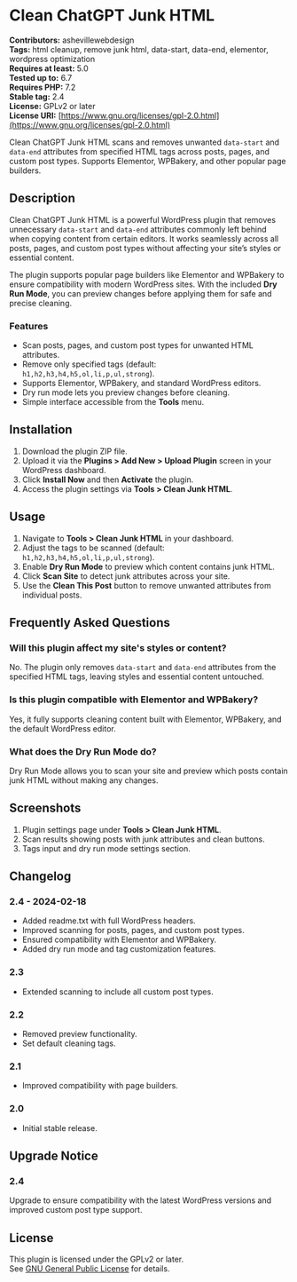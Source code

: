 # Clean ChatGPT Junk HTML

**Contributors:** ashevillewebdesign  
**Tags:** html cleanup, remove junk html, data-start, data-end, elementor, wordpress optimization  
**Requires at least:** 5.0  
**Tested up to:** 6.7  
**Requires PHP:** 7.2  
**Stable tag:** 2.4  
**License:** GPLv2 or later  
**License URI:** [https://www.gnu.org/licenses/gpl-2.0.html](https://www.gnu.org/licenses/gpl-2.0.html)  

Clean ChatGPT Junk HTML scans and removes unwanted `data-start` and `data-end` attributes from specified HTML tags across posts, pages, and custom post types. Supports Elementor, WPBakery, and other popular page builders.

## Description

Clean ChatGPT Junk HTML is a powerful WordPress plugin that removes unnecessary `data-start` and `data-end` attributes commonly left behind when copying content from certain editors. It works seamlessly across all posts, pages, and custom post types without affecting your site’s styles or essential content.  

The plugin supports popular page builders like Elementor and WPBakery to ensure compatibility with modern WordPress sites. With the included **Dry Run Mode**, you can preview changes before applying them for safe and precise cleaning.

### Features
- Scan posts, pages, and custom post types for unwanted HTML attributes.  
- Remove only specified tags (default: `h1,h2,h3,h4,h5,ol,li,p,ul,strong`).  
- Supports Elementor, WPBakery, and standard WordPress editors.  
- Dry run mode lets you preview changes before cleaning.  
- Simple interface accessible from the **Tools** menu.  

## Installation

1. Download the plugin ZIP file.  
2. Upload it via the **Plugins > Add New > Upload Plugin** screen in your WordPress dashboard.  
3. Click **Install Now** and then **Activate** the plugin.  
4. Access the plugin settings via **Tools > Clean Junk HTML**.  

## Usage

1. Navigate to **Tools > Clean Junk HTML** in your dashboard.  
2. Adjust the tags to be scanned (default: `h1,h2,h3,h4,h5,ol,li,p,ul,strong`).  
3. Enable **Dry Run Mode** to preview which content contains junk HTML.  
4. Click **Scan Site** to detect junk attributes across your site.  
5. Use the **Clean This Post** button to remove unwanted attributes from individual posts.  

## Frequently Asked Questions

### Will this plugin affect my site's styles or content?  
No. The plugin only removes `data-start` and `data-end` attributes from the specified HTML tags, leaving styles and essential content untouched.

### Is this plugin compatible with Elementor and WPBakery?  
Yes, it fully supports cleaning content built with Elementor, WPBakery, and the default WordPress editor.

### What does the Dry Run Mode do?  
Dry Run Mode allows you to scan your site and preview which posts contain junk HTML without making any changes.

## Screenshots

1. Plugin settings page under **Tools > Clean Junk HTML**.  
2. Scan results showing posts with junk attributes and clean buttons.  
3. Tags input and dry run mode settings section.  

## Changelog

### 2.4 - 2024-02-18  
- Added readme.txt with full WordPress headers.  
- Improved scanning for posts, pages, and custom post types.  
- Ensured compatibility with Elementor and WPBakery.  
- Added dry run mode and tag customization features.  

### 2.3  
- Extended scanning to include all custom post types.  

### 2.2  
- Removed preview functionality.  
- Set default cleaning tags.  

### 2.1  
- Improved compatibility with page builders.  

### 2.0  
- Initial stable release.  

## Upgrade Notice

### 2.4  
Upgrade to ensure compatibility with the latest WordPress versions and improved custom post type support.

## License

This plugin is licensed under the GPLv2 or later.  
See [GNU General Public License](https://www.gnu.org/licenses/gpl-2.0.html) for details.
